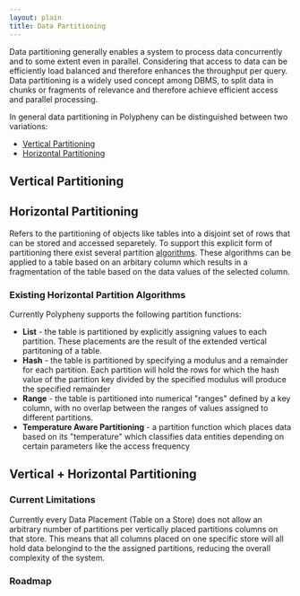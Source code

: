 ```yaml
---
layout: plain
title: Data Partitioning
---
```


Data partitioning generally enables a system to process data concurrently and to some extent even in parallel. Considering that access to data can be 
efficiently load balanced and therefore enhances the throughput per query.
Data partitioning is a widely used concept among DBMS, to split data in chunks or fragments of relevance
and therefore achieve efficient access and parallel processing.

In general data partitioning in Polypheny can be distinguished between two variations:

* [Vertical Partitioning](#vertical-partitioning)
* [Horizontal Partitioning](#horizontal-partitioning)

## Vertical Partitioning

## Horizontal Partitioning
Refers to the partitioning of objects like tables into a disjoint set of rows that can be stored and accessed separetely.
To support this explicit form of partitioning there exist several partition [algorithms](#existing-horizontal-partition-algorithms).
These algorithms can be applied to a table based on an arbitary column which results in a fragmentation of the table 
based on the data values of the selected column.

### Existing Horizontal Partition Algorithms

Currently Polypheny supports the following partition functions:
* **List** - the table is partitioned by explicitly assigning values to each partition. These placements are the result of the extended vertical partitoning of a table.
* **Hash** - the table is partitioned by specifying a modulus and a remainder for each partition. Each partition will hold the rows for which the hash value of the partition key divided by the specified modulus will produce the specified remainder
* **Range** - the table is partitioned into numerical "ranges" defined by a key column, with no overlap between  the ranges of values assigned to different partitions. 
* **Temperature Aware Partitioning** - a partition function which places data based on its "temperature" which classifies data entities depending on certain parameters like the access frequency

## Vertical + Horizontal Partitioning

### Current Limitations

Currently every Data Placement (Table on a Store) does not allow an arbitrary number of partitions per vertically placed partitions columns on that store.
This means that all columns placed on one specific store will all hold data belongind to the the assigned partitions, reducing the overall complexity of the system.


### Roadmap




